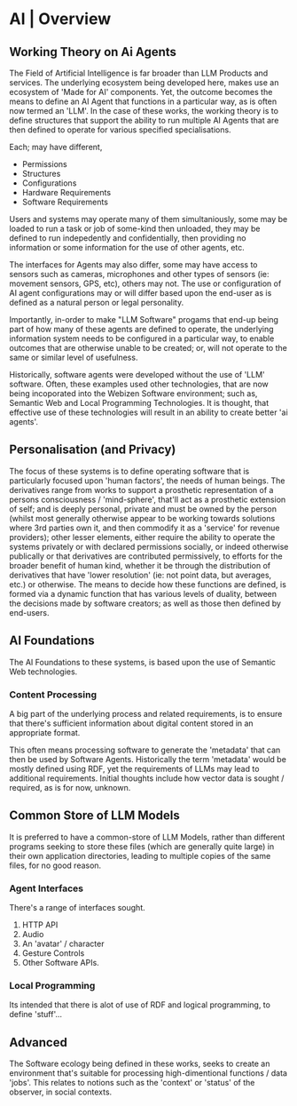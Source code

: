 # AI | Overview

## Working Theory on Ai Agents

The Field of Artificial Intelligence is far broader than LLM Products and services.  The underlying ecosystem being developed here, makes use an ecosystem of 'Made for AI' components. Yet, the outcome becomes the means to define an AI Agent that functions in a particular way, as is often now termed an 'LLM'.  In the case of these works, the working theory is to define structures that support the ability to run multiple AI Agents that are then defined to operate for various specified specialisations.  

Each; may have different, 
- Permissions
- Structures 
- Configurations
- Hardware Requirements
- Software Requirements

Users and systems may operate many of them simultaniously, some may be loaded to run a task or job of some-kind then unloaded, they may be defined to run indepedently and confidentially, then providing no information or some information for the use of other agents, etc.  

The interfaces for Agents may also differ, some may have access to sensors such as cameras, microphones and other types of sensors (ie: movement sensors, GPS, etc), others may not.  The use or configuration of AI agent configurations may or will differ based upon the end-user as is defined as a natural person or legal personality.

Importantly, in-order to make "LLM Software" progams that end-up being part of how many of these agents are defined to operate, the underlying information system needs to be configured in a particular way, to enable outcomes that are otherwise unable to be created; or, will not operate to the same or similar level of usefulness.

Historically, software agents were developed without the use of 'LLM' software.  Often, these examples used other technologies, that are now being incoporated into the Webizen Software environment; such as, Semantic Web and Local Programming Technologies. It is thought, that effective use of these technologies will result in an ability to create better 'ai agents'.  

## Personalisation (and Privacy)

The focus of these systems is to define operating software that is particularly focused upon 'human factors', the needs of human beings.  The derivatives range from works to support a prosthetic representation of a persons consciousness / 'mind-sphere', that'll act as a prosthetic extension of self; and is deeply personal, private and must be owned by the person (whilst most generally otherwise appear to be working towards solutions where 3rd parties own it, and then commodify it as a 'service' for revenue providers); other lesser elements, either require the ability to operate the systems privately or with declared permissions socially, or indeed otherwise publically or that derivatives are contributed permissively, to efforts for the broader benefit of human kind, whether it be through the distribution of derivatives that have 'lower resolution' (ie: not point data, but averages, etc.) or otherwise.  The means to decide how these functions are defined, is formed via a dynamic function that has various levels of duality, between the decisions made by software creators; as well as those then defined by end-users. 

## AI Foundations

The AI Foundations to these systems, is based upon the use of Semantic Web technologies.  

### Content Processing

A big part of the underlying process and related requirements, is to ensure that there's sufficient information about digital content stored in an appropriate format.

This often means processing software to generate the 'metadata' that can then be used by Software Agents. Historically the term 'metadata' would be mostly defined using RDF, yet the requirements of LLMs may lead to additional requirements. Initial thoughts include how vector data is sought / required, as is for now, unknown.

## Common Store of LLM Models

It is preferred to have a common-store of LLM Models, rather than different programs seeking to store these files (which are generally quite large) in their own application directories, leading to multiple copies of the same files, for no good reason.  

### Agent Interfaces

There's a range of interfaces sought. 

1. HTTP API
2. Audio
3. An 'avatar' / character
4. Gesture Controls
5. Other Software APIs.

### Local Programming

Its intended that there is alot of use of RDF and logical programming, to define 'stuff'... 

## Advanced

The Software ecology being defined in these works, seeks to create an environment that's suitable for processing high-dimentional functions / data 'jobs'.  This relates to notions such as the 'context' or 'status' of the observer, in social contexts.